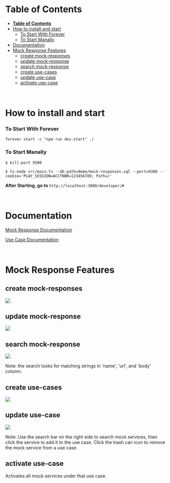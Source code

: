 # **Table of Contents**

- [**Table of Contents**](#table-of-contents)
- [How to install and start](#how-to-install-and-start)
    - [To Start With Forever](#to-start-with-forever)
    - [To Start Manally](#to-start-manally)
- [Documentation](#documentation)
- [Mock Response Features](#mock-response-features)
  - [create mock-responses](#create-mock-responses)
  - [update mock-response](#update-mock-response)
  - [search mock-response](#search-mock-response)
  - [create use-cases](#create-use-cases)
  - [update use-case](#update-use-case)
  - [activate use-case](#activate-use-case)

<br> 

# How to install and start

### To Start With Forever

`forever start -c "npm run dev:start" ./`

### To Start Manally

`$ kill-port 9300`

`$ ts-node src/main.ts --db-path=demo/mock-responses.sql --port=9300 --cookie='PLAY_SESSION=ACCTNBR=123456789; Path=/'`

**After Starting, go to** `http://localhost:3000/developer/#`

<br>

# Documentation

[Mock Response Documentation]("./documentation/api/mock-responses.md)

[Use Case Documentation]("./documentation/api/use-cases.md)

<br>

# Mock Response Features

## create mock-responses

<img src="./src/documentation/images/new-page.png">

## update mock-response

<img src="./src/documentation/images/edit-page.png">

## search mock-response

<img src="./src/documentation/images/home-page.png">

Note: the search looks for matching strings in 'name', 'url', and 'body' column.

## create use-cases

<img src="./src/documentation/images/use-case-create-page.png">


## update use-case

<img src="./src/documentation/images/use-case-edit-page.png">

Note: Use the search bar on the right side to search mock services, then click the service to add it to the use case. Click the trash can icon to remove the mock service from a use case.

## activate use-case

Activates all mock services under that use case.